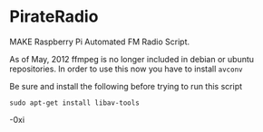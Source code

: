 PirateRadio
===========

MAKE Raspberry Pi Automated FM Radio Script.


As of May, 2012 ffmpeg is no longer included in debian or ubuntu repositories. In order to use this now you have to install `avconv`

Be sure and install the following before trying to run this script

```sudo apt-get install libav-tools```


-0xi
